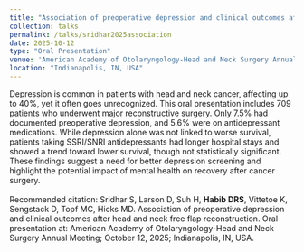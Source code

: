 ```yaml
---	
title: "Association of preoperative depression and clinical outcomes after head and neck free flap reconstruction"
collection: talks	
permalink: /talks/sridhar2025association
date: 2025-10-12
type: "Oral Presentation"
venue: 'American Academy of Otolaryngology-Head and Neck Surgery Annual Meeting'
location: "Indianapolis, IN, USA"
---	
```

Depression is common in patients with head and neck cancer, affecting up to 40%, yet it often goes unrecognized. This oral presentation includes 709 patients who underwent major reconstructive surgery. Only 7.5% had documented preoperative depression, and 5.6% were on antidepressant medications. While depression alone was not linked to worse survival, patients taking SSRI/SNRI antidepressants had longer hospital stays and showed a trend toward lower survival, though not statistically significant. These findings suggest a need for better depression screening and highlight the potential impact of mental health on recovery after cancer surgery.
<br><br>
Recommended citation: Sridhar S, Larson D, Suh H, **Habib DRS**, Vittetoe K, Sengstack D, Topf MC, Hicks MD. Association of preoperative depression and clinical outcomes after head and neck free flap reconstruction. Oral presentation at: American Academy of Otolaryngology-Head and Neck Surgery Annual Meeting; October 12, 2025; Indianapolis, IN, USA. 
